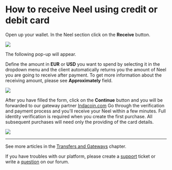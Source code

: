 # How to receive Neel using credit or debit card

Open up your wallet.
In the Neel section click on the **Receive** button.

![](/_assets/buying_neel_using_card_01.png)

The following pop-up will appear.

Define the amount in **EUR** or **USD** you want to spend by selecting it in the dropdown menu and the client automatically returns you the amount of Neel you are going to receive after payment.
To get more information about the receiving amount, please see **Approximately** field.

![](/_assets/buying_neel_using_card_02.png)

After you have filled the form, click on the **Continue** button and you will be forwarded to our gateway partner [Indacoin.com](https://indacoin.com/)
Go through the verification and payment process and you'll receive your Neel within a few minutes. Full identity verification is required when you create the first purchase. All subsequent purchases will need only the providing of the card details.

![](/_assets/buying_neel_using_card_03.png)

___

See more articles in the [Transfers and Gateways](/neel-client/wallet-management.md) chapter.

If you have troubles with our platform, please create a [support](https://support.neelplatform.com/) ticket or write a [question](https://forum.neelplatform.com/) on our forum.

